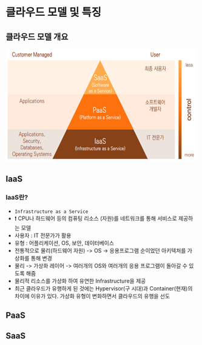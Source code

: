 # 클라우드 모델 및 특징

## 클라우드 모델 개요
<div>
  <img width="600" height="300" src="https://github.com/youn16/ComputerScience/blob/main/Cloud/image/cloud_model_outline.PNG">  
</div>

## IaaS
### IaaS란?
- `Infrastructure as a Service`
- ❗ CPU나 하드웨어 등의 컴퓨팅 리소스 (자원)를 네트워크를 통해 서비스로 제공하는 모델
- 사용자 : IT 전문가가 활용
- 유형 : 어플리케이션, OS, 보안, 데이터베이스 
- 전통적으로 물리(하드웨어 자원) -> OS -> 응용프로그램 순이었던 아키텍처를 가상화를 통해 변경
- 물리 -> 가상화 레이어 -> 여러개의 OS와 여러개의 응용 프로그램이 돌아갈 수 있도록 해줌
- 물리적 리소스를 가상화 하여 유연한 Infrastructure을 제공
- 최근 클라우드가 유행하게 된 것에는 Hypervisor(구 시대)과 Container(현재)의 차이에 이유가 있다. 가상화 유형이 변화하면서 클라우드의 유행을 선도

## PaaS

## SaaS
